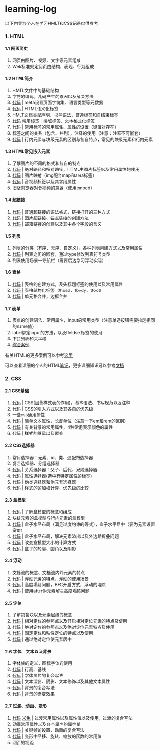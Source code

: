 # learning-log

以下内容为个人在学习HMLT和CSS记录仅供参考

### 1. HTML

#### 1.1 网页简史

1. 网页由图片、视频、文字等元素组成
2. Web标准规定网页由结构、表现、行为组成

#### 1.2 HTML简介

1. HMTL文件中的基础结构
2. 字符的编码，乱码产生的原因以及解决方法
3. [代码](https://github.com/wzjyx676425826/learn-document/blob/main/h5_c3-practice/h5/meta-label.html) | meta设置页面字符集、语言类型等元数据
4. [代码](https://github.com/wzjyx676425826/learn-document/blob/main/h5_c3-practice/h5/structure-label.html) | HTML语义化标签
5. HMLT文档类型声明、书写语法、普通标签和自结束标签
6. [代码](https://github.com/wzjyx676425826/learn-document/blob/main/h5_c3-practice/h5/02-SemanticLabel.html) 常用标签：排版标签、文本格式化标签
7. [代码](https://github.com/wzjyx676425826/learn-document/blob/main/h5_c3-practice/h5/01-first-page.html) | 常用标签的常用属性、属性的设置（键值对存在）
8. 标签之间的关系（包含、并列），注释的使用（注意：注释不可嵌套）
9. [代码](https://github.com/wzjyx676425826/learn-document/blob/main/h5_c3-practice/h5/line-block.html) | 行内元素与块级元素的区别与各自特点，常见的块级元素和行内元素

#### 1.3 HTML常见嵌入元素

1. 了解图片的不同的格式和各自的特点
2. [代码](https://github.com/wzjyx676425826/learn-document/blob/main/h5_c3-practice/h5/img.html) | 绝对路径和相对路径，HTML中图片标签以及常用属性的使用 
3. [代码](https://github.com/wzjyx676425826/learn-document/blob/main/case/h5/077.html) | 图片映射（img配合map和area标签）
4. [代码](https://github.com/wzjyx676425826/learn-document/blob/main/h5_c3-practice/h5/06-medium.html) | 音视频标签以及其常用属性
5. 旧版浏览器对音视频的兼容（使用embed）

#### 1.4 超链接

1. [代码](https://github.com/wzjyx676425826/learn-document/blob/main/h5_c3-practice/h5/link.html) | 普通超链接的语法格式，链接打开的三种方式
2. [代码](https://github.com/wzjyx676425826/learn-document/blob/main/h5_c3-practice/h5/mao.html) | 图片超链接、锚点链接的创建方法
3. [代码](https://github.com/wzjyx676425826/learn-document/blob/main/case/h5/024.html) | 邮箱链接的创建以及其中各个字段的含义

#### 1.5 列表

1. 列表的分类（有序、无序、自定义），各种列表创建方式以及常用属性
2. [代码](https://github.com/wzjyx676425826/learn-document/blob/main/h5_c3-practice/h5/03-list-link.html) | 列表之间的嵌套，通过type修改列表符号类型
3. 列表使用场景—导航栏（需要后边学习浮动实现）

#### 1.6 表格

1. [代码](https://github.com/wzjyx676425826/learn-document/blob/main/case/h5/037.html) |  表格的创建方式，表头标题标签的使用以及常用属性
2. [代码](https://github.com/wzjyx676425826/learn-document/blob/main/h5_c3-practice/h5/table.html) |  表格结构化标签（thead、tbody、tfoot）
3. [代码](https://github.com/wzjyx676425826/learn-document/blob/main/case/h5/040.html) |  单元格合并，边框合并

#### 1.7 表单

1. 表单的创建语法，常用属性，input的常用类型（注意单选按钮需要指定相同的name值）
2. label绑定input的方法，以及fleldset标签的使用
3. 下拉列表和文本域
3. [综合案例](https://github.com/wzjyx676425826/learn-document/blob/main/h5_c3-practice/h5/07-case.html) 



有关HTML的更多案例可以参考[这里](https://github.com/wzjyx676425826/learn-document/tree/main/case/h5)

可以查看详细的个人的HTML[笔记](https://github.com/wzjyx676425826/learn-document/blob/main/h5_c3-practice/h5_note.md)，更多详细知识可以参考[文档](https://developer.mozilla.org/zh-CN/docs/Web/HTML)

### 2. CSS

#### 2.1 CSS基础

1. [代码](https://github.com/wzjyx676425826/learn-document/blob/main/h5_c3-practice/css/demo/CSS-use.html) |  CSS(层叠样式表的作用)，基本语法、书写规范以及注释
2. [代码](https://github.com/wzjyx676425826/learn-document/blob/main/h5_c3-practice/css/01-use.html) |  CSS的引入方式以及其各自的优先级
3. 一些css通用属性
4. [代码](https://github.com/wzjyx676425826/learn-document/blob/main/h5_c3-practice/css/demo/length-unit.html) |  简单文本属性，长度单位（注意一下em和rem的区别）
5. [代码](https://github.com/wzjyx676425826/learn-document/blob/main/h5_c3-practice/css/demo/color-unit.html) |  有关背景的常用属性，4种常用表示颜色的属性
6. [代码](https://github.com/wzjyx676425826/learn-document/blob/main/h5_c3-practice/css/demo/style-inherit.html) |  样式的继承以及覆盖

#### 2.2 CSS选择器

1. 常用选择器：元素、id、类、通配符选择器
2. 复合选择器、分组选择器
3. [代码](https://github.com/wzjyx676425826/learn-document/blob/main/h5_c3-practice/css/02-selector.html) |  关系选择器：父子、后代、兄弟选择器
4. [代码](https://github.com/wzjyx676425826/learn-document/blob/main/h5_c3-practice/css/demo/attribute-selector.html) |  属性选择器(选中有特定属性的标签)
5. [代码](https://github.com/wzjyx676425826/learn-document/blob/main/h5_c3-practice/css/03-selector2.html) |  伪类选择器和伪元素选择器
6. [代码](https://github.com/wzjyx676425826/learn-document/blob/main/h5_c3-practice/css/demo/selector-weight.html) |  样式的的加权计算、优先级的比较

#### 2.3 盒模型

1. [代码](https://github.com/wzjyx676425826/learn-document/blob/main/h5_c3-practice/css/05-BoxModel.html) |  了解盒模型的概念和组成
2. 块级元素的盒模型与行内元素的盒模型
3. [代码](https://github.com/wzjyx676425826/learn-document/blob/main/h5_c3-practice/css/06-Box_X_Layout.html) |  盒子水平布局（满足过度约束的等式），盒子水平居中（要为元素设置宽度）
4. [代码](https://github.com/wzjyx676425826/learn-document/blob/main/h5_c3-practice/css/demo/margin-merge.html) |  盒子水平布局，解决元素溢出以及外边距折叠问题
5. [代码](https://github.com/wzjyx676425826/learn-document/blob/main/h5_c3-practice/css/demo/box-bit.html) |  改变盒模型大小的计算方式
6. [代码](https://github.com/wzjyx676425826/learn-document/blob/main/h5_c3-practice/css/12-shadow_radius.html) |  盒子的轮廓、圆角以及阴影

#### 2.4 浮动

1. 文档流的概念、文档流内外元素的特点
2. [代码](https://github.com/wzjyx676425826/learn-document/blob/main/h5_c3-practice/css/15-case4.html) |  浮动元素的特点，浮动的使用场景
3. [代码](https://github.com/wzjyx676425826/learn-document/blob/main/h5_c3-practice/css/13-float.html) |  高度塌陷问题，BFC开启方式，浮动的清除
4. [代码](https://github.com/wzjyx676425826/learn-document/blob/main/h5_c3-practice/css/demo/clearfix.html) |  使用after伪元素解决高度塌陷问题

#### 2.5 定位

1. 了解包含块以及元素层级的概念
2. [代码](https://github.com/wzjyx676425826/learn-document/blob/main/h5_c3-practice/css/demo/absolute.html) |  相对定位的参照点以及开启相对定位元素的特点及使用
3. [代码](https://github.com/wzjyx676425826/learn-document/blob/main/h5_c3-practice/css/demo/relative.html) |  绝对定位的参照点以及绝对定位元素特点及使用
4. [代码](https://github.com/wzjyx676425826/learn-document/blob/main/h5_c3-practice/css/16-position.html) |  固定定位和粘性定位的特点以及使用
5. [代码](https://github.com/wzjyx676425826/learn-document/blob/main/h5_c3-practice/css/17-absolute.html) |  通过绝对定位使元素居中

#### 2.6 字体、文本以及背景

1. 字体族的定义，图标字体的使用
2. [代码](https://github.com/wzjyx676425826/learn-document/blob/main/h5_c3-practice/css/19-text.html) |  行高、基线
3. [代码](https://github.com/wzjyx676425826/learn-document/blob/main/h5_c3-practice/css/demo/font.html) |  字体属性的复合写法
4. [代码](https://github.com/wzjyx676425826/learn-document/blob/main/h5_c3-practice/css/demo/text.html) |  文本溢出、阴影、文本修饰以及其他文本属性
5. [代码](https://github.com/wzjyx676425826/learn-document/blob/main/h5_c3-practice/css/demo/background.html) |  背景的复合写法
6. [代码](https://github.com/wzjyx676425826/learn-document/blob/main/h5_c3-practice/css/21-Gradient.html) |  背景的渐变效果

#### 2.7 过渡、动画、变形

1. [代码](https://github.com/wzjyx676425826/learn-document/blob/main/h5_c3-practice/css/24-transition.html) [米兔](https://github.com/wzjyx676425826/learn-document/blob/main/h5_c3-practice/css/25-case8.html) |  过渡常用属性以及属性值以及使用，过渡的复合写法
2. 动画常用属性以及各个属性的属性值
3. [代码](https://github.com/wzjyx676425826/learn-document/blob/main/h5_c3-practice/css/27-case9.html) |  关键帧的设置、动画的复合写法
4. [代码](https://github.com/wzjyx676425826/learn-document/blob/main/h5_c3-practice/css/28-transform.html) |  变形中平移、旋转、缩放的函数的常用值
6. 网页的视距

